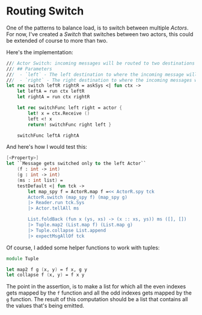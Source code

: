 # Routing Switch
One of the patterns to balance load, is to switch between multiple _Actors_. 
For now, I've created a _Switch_ that switches between two actors, this could be extended of course to more than two.

Here's the implementation:

```fsharp
/// Actor Switch: incoming messages will be routed to two destinations switching from left to right with every incoming message.
/// ## Parameters
///  - `left` - The left destination to where the incoming message will be routed.
///  - `right` - The right destination to where the incoming messages will be routed.
let rec switch leftR rightR = askSys <| fun ctx ->
    let leftA = run ctx leftR
    let rightA = run ctx rightR

    let rec switchFunc left right = actor {
        let! x = ctx.Receive ()
        left <! x
        return! switchFunc right left }

    switchFunc leftA rightA
```

And here's how I would test this:

```fsharp
[<Property>]
let ``Message gets switched only to the left Actor`` 
    (f : int -> int) 
    (g : int -> int) 
    (ms : int list) =
    testDefault <| fun tck ->
        let map_spy f = ActorR.map f =<< ActorR.spy tck
        ActorR.switch (map_spy f) (map_spy g)
        |> Reader.run tck.Sys
        |> Actor.tellAll ms

        List.foldBack (fun x (ys, xs) -> (x :: xs, ys)) ms ([], [])
        |> Tuple.map2 (List.map f) (List.map g)
        |> Tuple.collapse List.append
        |> expectMsgAllOf tck
```

Of course, I added some helper functions to work with tuples:

```fsharp
module Tuple

let map2 f g (x, y) = f x, g y
let collapse f (x, y) = f x y
```

The point in the assertion, is to make a list for which all the even indexes gets mapped by the ```f``` function and all the
odd indexes gets mapped by the ```g``` function.
The result of this computation should be a list that contains all the values that's being emitted.

